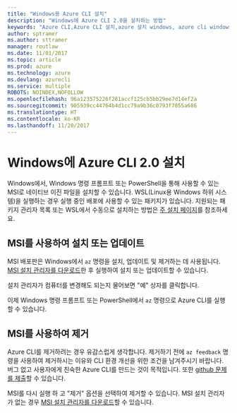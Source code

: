 ```yaml
---
title: "Windows용 Azure CLI 설치"
description: "Windows에 Azure CLI 2.0을 설치하는 방법"
keywords: "Azure CLI,Azure CLI 설치,azure 설치 windows, azure cli windows, azure windows"
author: sptramer
ms.author: sttramer
manager: routlaw
ms.date: 11/01/2017
ms.topic: article
ms.prod: azure
ms.technology: azure
ms.devlang: azurecli
ms.service: multiple
ROBOTS: NOINDEX,NOFOLLOW
ms.openlocfilehash: 96a123575226f281accf125cb5bb29ee7d14ef2a
ms.sourcegitcommit: 905939cc44764b4d1cc79a9b36c0793f7055a686
ms.translationtype: HT
ms.contentlocale: ko-KR
ms.lasthandoff: 11/20/2017
---
```

# <a name="install-azure-cli-20-on-windows"></a>Windows에 Azure CLI 2.0 설치

Windows에서, Windows 명령 프롬프트 또는 PowerShell을 통해 사용할 수 있는 MSI로 네이티브 이진 파일을 설치할 수 있습니다. WSL(Linux용 Windows 하위 시스템)을 실행하는 경우 실행 중인 배포에 사용할 수 있는 패키지가 있습니다. 지원되는 패키지 관리자 목록 또는 WSL에서 수동으로 설치하는 방법은 [주 설치 페이지](install-azure-cli.md)를 참조하세요.

## <a name="install-or-update-with-msi"></a>MSI를 사용하여 설치 또는 업데이트

MSI 배포판은 Windows에서 `az` 명령을 설치, 업데이트 및 제거하는 데 사용됩니다. [MSI 설치 관리자를 다운로드](https://aka.ms/InstallAzureCliWindows)한 후 실행하여 설치 또는 업데이트할 수 있습니다.

설치 관리자가 컴퓨터를 변경해도 되는지 물어보면 "예" 상자를 클릭합니다.

이제 Windows 명령 프롬프트 또는 PowerShell에서 `az` 명령으로 Azure CLI를 실행할 수 있습니다.

## <a name="uninstall-with-msi"></a>MSI를 사용하여 제거

Azure CLI를 제거하려는 경우 유감스럽게 생각합니다. 제거하기 전에 `az feedback` 명령을 사용하여 제거하시는 이유와 CLI 환경 개선을 위한 조건을 남겨주시기 바랍니다. 버그 없고 사용자에게 친숙한 Azure CLI를 만드는 것이 목적입니다. 또한 [github 문제를 제출](https://github.com/Azure/azure-cli/issues)할 수 있습니다.

MSI를 다시 실행 하 고 "제거" 옵션을 선택하여 제거할 수 있습니다. MSI 설치 관리자가 없는 경우 [MSI 설치 관리자를 다운로드](https://aka.ms/InstallAzureCliWindows)할 수 있습니다.
